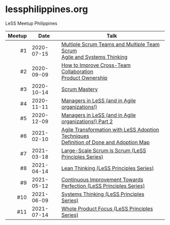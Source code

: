 # lessphilippines.org

LeSS Meetup Philippines

| Meetup | Date       | Talk |
| -----: | ---------- | ---- |
| #1     | 2020-07-15 | [Multiple Scrum Teams and Multiple Team Scrum](https://lessphilippines.org/talks/001/multiple-scrum-teams-and-multiple-team-scrum) <br> [Agile and Systems Thinking](https://lessphilippines.org/talks/001/agile-and-systems-thinking) |
| #2     | 2020-09-09 | [How to Improve Cross-Team Collaboration](https://docs.google.com/presentation/d/1mjbMDSsytxSBzlzXXq-VMLUbxEJWlQlgxqoEc9YWxfM/edit#slide=id.p) <br> [Product Ownership](https://lessphilippines.org/talks/002/product-ownership) |
| #3     | 2020-10-14 | [Scrum Mastery](https://lessphilippines.org/talks/003/scrum-mastery) |
| #4     | 2020-11-11 | [Managers in LeSS (and in Agile organizations!)](https://lessphilippines.org/talks/004/managers-in-less) |
| #5     | 2020-12-09 | [Managers in LeSS (and in Agile organizations!) Part 2](https://lessphilippines.org/talks/005/managers-in-less-part-2) |
| #6     | 2021-02-10 | [Agile Transformation with LeSS Adoption Techniques](https://lessphilippines.org/talks/006/agile-transformation-and-adoption-with-less-adoption-techniques) <br> [Definition of Done and Adoption Map](https://lessphilippines.org/talks/006/definition-of-done-and-adoption-map) |
| #7     | 2021-03-18 | [Large-Scale Scrum is Scrum (LeSS Principles Series)](https://lessphilippines.org/talks/007/large-scale-scrum-is-scrum) |
| #8     | 2021-04-14 | [Lean Thinking (LeSS Principles Series)](https://lessphilippines.org/talks/008/lean-thinking) |
| #9     | 2021-05-12 | [Continuous Improvement Towards Perfection (LeSS Principles Series)](https://lessphilippines.org/talks/009/continuous-improvement-towards-perfection) |
| #10    | 2021-06-09 | [Systems Thinking (LeSS Principles Series)](https://lessphilippines.org/talks/010/systems-thinking) |
| #11    | 2021-07-14 | [Whole Product Focus (LeSS Principles Series)](https://lessphilippines.org/talks/011/whole-product-focus) |
